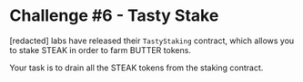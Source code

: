 # Challenge #6 - Tasty Stake

[redacted] labs have released their `TastyStaking` contract, which allows you to stake STEAK in order to farm BUTTER tokens.

Your task is to drain all the STEAK tokens from the staking contract.
